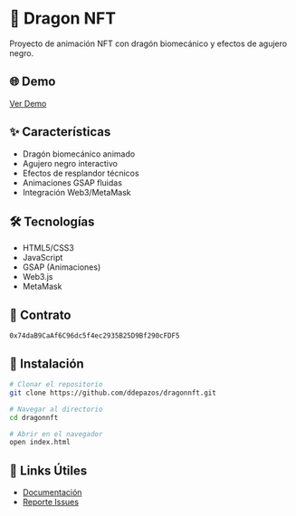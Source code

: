 # 🐉 Dragon NFT

Proyecto de animación NFT con dragón biomecánico y efectos de agujero negro.

## 🌐 Demo
[Ver Demo](https://ddepazos.github.io/dragonnft/)

## ✨ Características
- Dragón biomecánico animado
- Agujero negro interactivo
- Efectos de resplandor técnicos
- Animaciones GSAP fluidas
- Integración Web3/MetaMask

## 🛠️ Tecnologías
- HTML5/CSS3
- JavaScript
- GSAP (Animaciones)
- Web3.js
- MetaMask

## 📄 Contrato
`0x74daB9CaAf6C96dc5f4ec2935B25D9Bf290cFDF5`

## 🚀 Instalación
```bash
# Clonar el repositorio
git clone https://github.com/ddepazos/dragonnft.git

# Navegar al directorio
cd dragonnft

# Abrir en el navegador
open index.html
```

## 🔗 Links Útiles
- [Documentación](https://github.com/ddepazos/dragonnft/wiki)
- [Reporte Issues](https://github.com/ddepazos/dragonnft/issues)